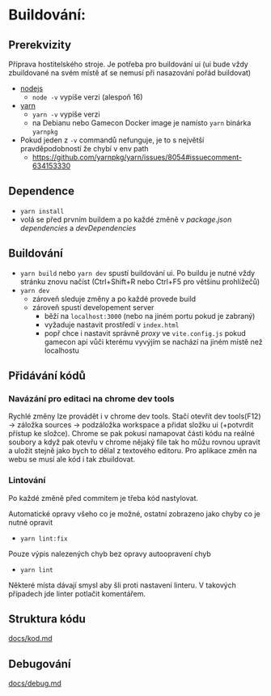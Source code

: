 # Buildování:

## Prerekvizity

Příprava hostitelského stroje. Je potřeba pro buildování ui (ui bude vždy zbuildované na svém místě ať se nemusí při
nasazování pořád buildovat)

- [nodejs](https://nodejs.org/en/)
  - `node -v` vypíše verzi (alespoň 16)
- [yarn](https://yarnpkg.com/getting-started/install)
  - `yarn -v` vypíše verzi
  - na Debianu nebo Gamecon Docker image je namísto `yarn` binárka `yarnpkg`
- Pokud jeden z `-v` commandů nefunguje, je to s největší pravděpodobností že chybí v env path
  - https://github.com/yarnpkg/yarn/issues/8054#issuecomment-634153330

## Dependence

- `yarn install`
- volá se před prvním buildem a po každé změně v *package.json* *dependencies* a *devDependencies*

## Buildování

- `yarn build` nebo `yarn dev` spustí buildování ui. Po buildu je nutné vždy stránku znovu načíst (Ctrl+Shift+R nebo Ctrl+F5 pro většinu prohlížečů)
- `yarn dev`
  - zároveň sleduje změny a po každé provede build
  - zároveň spustí developement server
    - běží na `localhost:3000` (nebo na jiném portu pokud je zabraný)
    - vyžaduje nastavit prostředí v `index.html`
    - popř chce i nastavit správně *proxy* ve `vite.config.js` pokud gamecon api vůči kterému vyvýjím se nachází na jiném místě než localhostu

## Přidávání kódů

### Navázání pro editaci na chrome dev tools

Rychlé změny lze provádět i v chrome dev tools. Stačí otevřít dev tools(F12) -> záložka sources -> podzáložka workspace a přidat složku ui (+potvrdit přístup ke složce). Chrome se pak pokusí namapovat části kódu na reálné soubory a když pak otevřu v chrome nějaký file tak ho můžu rovnou upravit a uložit stejně jako bych to dělal z textového editoru. 
Pro aplikace změn na webu se musí ale kód i tak zbuildovat.

### Lintování

Po každé změně před commitem je třeba kód nastylovat.

Automatické opravy všeho co je možné, ostatní zobrazeno jako chyby co je nutné opravit
  - `yarn lint:fix`

Pouze výpis nalezených chyb bez opravy autoopravení chyb
  - `yarn lint`

Některé místa dávají smysl aby šli proti nastavení linteru. V takových případech jde linter potlačit komentářem.

## Struktura kódu

[docs/kod.md](./docs/kod.md)

## Debugování

[docs/debug.md](./docs/debug.md)
